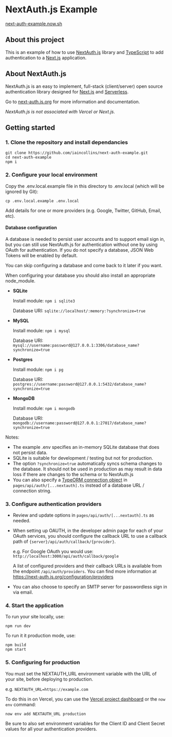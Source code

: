 # NextAuth.js Example

[next-auth-example.now.sh](https://next-auth-example.now.sh)

## About this project

This is an example of how to use [NextAuth.js](https://next-auth.js.org) library and [TypeScript](https://www.typescriptlang.org/) to add authentication to a [Next.js](https://nextjs.org) application.

## About NextAuth.js

NextAuth.js is an easy to implement, full-stack (client/server) open source authentication library designed for [Next.js](https://nextjs.org) and [Serverless](https://now.sh).

Go to [next-auth.js.org](https://next-auth.js.org) for more information and documentation.

*NextAuth.js is not associated with Vercel or Next.js.*

## Getting started

### 1. Clone the repository and install dependancies

```
git clone https://github.com/iaincollins/next-auth-example.git
cd next-auth-example
npm i
```

### 2. Configure your local environment

Copy the .env.local.example file in this directory to .env.local (which will be ignored by Git):

```
cp .env.local.example .env.local
```

Add details for one or more providers (e.g. Google, Twitter, GitHub, Email, etc).

#### Database configuration

A database is needed to persist user accounts and to support email sign in, but you can still use NextAuth.js for authentication without one by using OAuth for authentication. If you do not specify a database, JSON Web Tokens will be enabled by default.

You can skip configuring a database and come back to it later if you want.

When configuring your database you should also install an appropriate node_module.

* **SQLite**

  Install module:
  `npm i sqlite3`

  Database URI:
  `sqlite://localhost/:memory:?synchronize=true`

* **MySQL**

  Install module:
  `npm i mysql`

  Database URI:
  `mysql://username:password@127.0.0.1:3306/database_name?synchronize=true`

* **Postgres**

  Install module:
  `npm i pg`

  Database URI:
  `postgres://username:password@127.0.0.1:5432/database_name?synchronize=true`

* **MongoDB**

  Install module:
  `npm i mongodb`

  Database URI:
  `mongodb://username:password@127.0.0.1:27017/database_name?synchronize=true`

Notes:

* The example .env specifies an in-memory SQLite database that does not persist data.
* SQLite is suitable for development / testing but not for production.
* The option `?synchronize=true` automatically syncs schema changes to the database. It should not be used in production as may result in data loss if there are changes to the schema or to NextAuth.js
* You can also specify a [TypeORM connection object](https://typeorm.io/#/connection-options) in `pages/api/auth/[...nextauth].ts` instead of a database URL / connection string.

### 3. Configure authentication providers

* Review and update options in `pages/api/auth/[...nextauth].ts` as needed.

* When setting up OAUTH, in the developer admin page for each of your OAuth services, you should configure the callback URL to use a callback path of `{server}/api/auth/callback/{provider}`.

  e.g. For Google OAuth you would use: `http://localhost:3000/api/auth/callback/google`

  A list of configured providers and their callback URLs is available from the endpoint `/api/auth/providers`. You can find more information at https://next-auth.js.org/configuration/providers

* You can also choose to specify an SMTP server for passwordless sign in via email.

### 4. Start the application

To run your site locally, use:

```
npm run dev
```

To run it it production mode, use:

```
npm build
npm start
```

### 5. Configuring for production

You must set the NEXTAUTH_URL environment variable with the URL of your site, before deploying to production.

e.g. `NEXTAUTH_URL=https://example.com`

To do this in on Vercel, you can use the [Vercel project dashboard](https://vercel.com/dashboard) or the `now env` command:

    now env add NEXTAUTH_URL production

Be sure to also set environment variables for the Client ID and Client Secret values for all your authentication providers.

